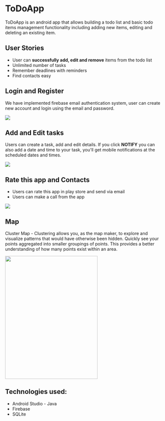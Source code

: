 # ToDoApp

ToDoApp is an android app that allows building a todo list and basic todo items management functionality including adding new items, editing and deleting an existing item.

## User Stories

* User can **successfully add, edit and remove** items from the todo list
* Unlimited number of tasks
* Remember deadlines with reminders
* Find contacts easy

## Login and Register
 
We have implemented firebase email authentication system, user can create new account and login using the email and password.

<img src="https://user-images.githubusercontent.com/44531649/86195088-6edd5c00-bb50-11ea-9dc4-4049bddfa2b2.png" />


## Add and Edit tasks

Users can create a task, add and edit details. If you click **NOTIFY** you can also add a date and time to your task, you'll get mobile notifications at the scheduled dates and times.

<img src="https://user-images.githubusercontent.com/44531649/86196394-75210780-bb53-11ea-8f8a-3c8c7b693980.png" />

## Rate this app and Contacts

* Users can rate this app in play store and send via email
* Users can make a call from the app

<img src="https://user-images.githubusercontent.com/44531649/86198362-c16e4680-bb57-11ea-8dbe-94b5382af399.png" />

## Map

Cluster Map - Clustering allows you, as the map maker, to explore and visualize patterns that would have otherwise been hidden. Quickly see your points aggregated into smaller groupings of points. This provides a better understanding of how many points exist within an area.

<img src="https://user-images.githubusercontent.com/44531649/86197540-e5308d00-bb55-11ea-873f-a28ba9ec3696.jpg" width="300" height="400" />


## Technologies used:

* Android Studio - Java
* Firebase
* SQLite


